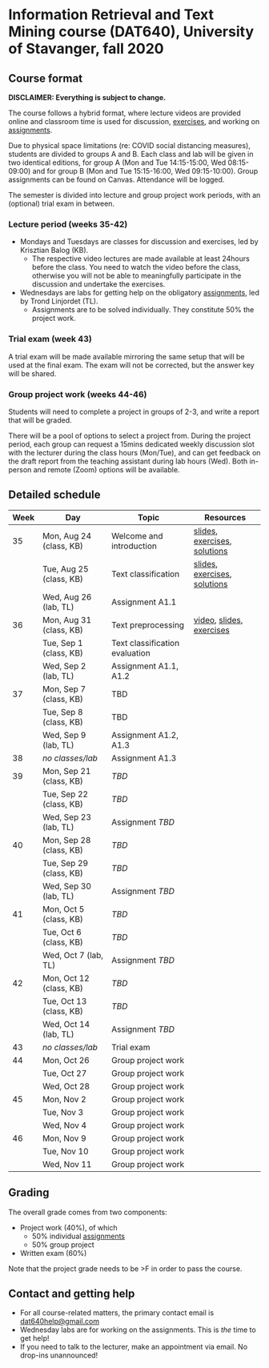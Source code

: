 # Information Retrieval and Text Mining course (DAT640), University of Stavanger, fall 2020

## Course format

**DISCLAIMER: Everything is subject to change.**

The course follows a hybrid format, where lecture videos are provided online and classroom time is used for discussion, [exercises](exercises/), and working on [assignments](assignments/).

Due to physical space limitations (re: COVID social distancing measures), students are divided to groups A and B. Each class and lab will be given in two identical editions, for group A (Mon and Tue 14:15-15:00, Wed 08:15-09:00) and for group B (Mon and Tue 15:15-16:00, Wed 09:15-10:00). Group assignments can be found on Canvas. Attendance will be logged.

The semester is divided into lecture and group project work periods, with an (optional) trial exam in between.

### Lecture period (weeks 35-42)

  * Mondays and Tuesdays are classes for discussion and exercises, led by Krisztian Balog (KB).
    - The respective video lectures are made available at least 24hours before the class. You need to watch the video before the class, otherwise you will not be able to meaningfully participate in the discussion and undertake the exercises.
  * Wednesdays are labs for getting help on the obligatory [assignments](assignments/), led by Trond Linjordet (TL).
    - Assignments are to be solved individually. They constitute 50% the project work.

### Trial exam (week 43)

A trial exam will be made available mirroring the same setup that will be used at the final exam. The exam will not be corrected, but the answer key will be shared.

### Group project work (weeks 44-46)

Students will need to complete a project in groups of 2-3, and write a report that will be graded.

There will be a pool of options to select a project from. During the project period, each group can request a 15mins dedicated weekly discussion slot with the lecturer during the class hours (Mon/Tue), and can get feedback on the draft report from the teaching assistant during lab hours (Wed). Both in-person and remote (Zoom) options will be available.


## Detailed schedule

| Week | Day | Topic | Resources |
| -- | -- | -- | -- |
| 35 | Mon, Aug 24 (class, KB) | Welcome and introduction | [slides](https://speakerdeck.com/kbalog/information-retrieval-and-text-mining-2020-introduction), [exercises](exercises/20200824/), [solutions](solutions/20200824/) |
| | Tue, Aug 25 (class, KB) | Text classification | [slides](https://speakerdeck.com/kbalog/information-retrieval-and-text-mining-2020-text-classification), [exercises](exercises/20200825/), [solutions](solutions/20200825/) |
| | Wed, Aug 26 (lab, TL) | Assignment A1.1 | |
| 36 | Mon, Aug 31 (class, KB) | Text preprocessing | [video](https://youtu.be/s7vvaCtJ7iU), [slides](https://speakerdeck.com/kbalog/information-retrieval-and-text-mining-2020-text-preprocessing), [exercises](exercises/20200831/) |
| | Tue, Sep 1 (class, KB) | Text classification evaluation | |
| | Wed, Sep 2 (lab, TL) | Assignment A1.1, A1.2 | |
| 37 | Mon, Sep 7 (class, KB) | TBD | |
| | Tue, Sep 8 (class, KB) | TBD | |
| | Wed, Sep 9 (lab, TL) | Assignment A1.2, A1.3 | |
| 38 | *no classes/lab* | Assignment A1.3 | |
| 39 | Mon, Sep 21 (class, KB) | *TBD* | |
| | Tue, Sep 22 (class, KB) | *TBD* | |
| | Wed, Sep 23 (lab, TL) | Assignment *TBD* | |
| 40 | Mon, Sep 28 (class, KB) | *TBD* | |
| | Tue, Sep 29 (class, KB) | *TBD* | |
| | Wed, Sep 30 (lab, TL) | Assignment *TBD* | |
| 41 | Mon, Oct 5 (class, KB) | *TBD* | |
| | Tue, Oct 6 (class, KB) | *TBD* | |
| | Wed, Oct 7 (lab, TL) | Assignment *TBD* | |
| 42 | Mon, Oct 12 (class, KB) | *TBD* | |
| | Tue, Oct 13 (class, KB) | *TBD* | |
| | Wed, Oct 14 (lab, TL) | Assignment *TBD* | |
| 43 | *no classes/lab* | Trial exam | |
| 44 | Mon, Oct 26 | Group project work | |
| | Tue, Oct 27 | Group project work | |
| | Wed, Oct 28 | Group project work | |
| 45 | Mon, Nov 2 | Group project work | |
| | Tue, Nov 3 | Group project work | |
| | Wed, Nov 4 | Group project work | |
| 46 | Mon, Nov 9 | Group project work | |
| | Tue, Nov 10 | Group project work | |
| | Wed, Nov 11 | Group project work | |

## Grading

The overall grade comes from two components:

  * Project work (40%), of which
    - 50% individual [assignments](assignments/)
    - 50% group project
  * Written exam (60%)

Note that the project grade needs to be >F in order to pass the course.

## Contact and getting help

  * For all course-related matters, the primary contact email is dat640help@gmail.com
  * Wednesday labs are for working on the assignments. This is *the* time to get help!
  * If you need to talk to the lecturer, make an appointment via email. No drop-ins unannounced!
